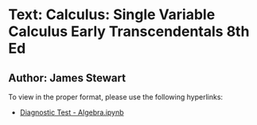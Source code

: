 # Text: Calculus: Single Variable Calculus Early Transcendentals 8th Ed
## Author: James Stewart

To view in the proper format, please use the following hyperlinks:
 * [Diagnostic Test - Algebra.ipynb](https://nbviewer.org/github/Data-Dylan/math_problems/blob/main/calculus/Diagnostic%20Test%20-%20Algebra.ipynb)
